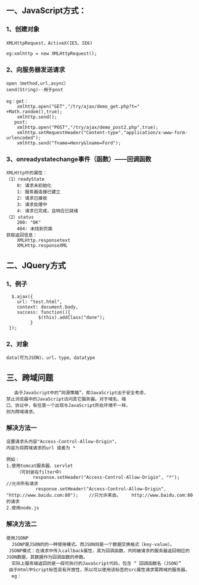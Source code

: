 ## 一、JavaScript方式：
### 1、创建对象
	XMLHttpRequest，ActiveX(IE5、IE6)

	eg:xmlhttp = new XMLHttpRequest();
### 2、向服务器发送请求
	open（method,url,async）
	send(String)--用于post

	eg：get：			
		xmlhttp.open("GET","/try/ajax/demo_get.php?t=" +Math.random(),true);
		xmlhttp.send();	
	   post:
		xmlhttp.open("POST","/try/ajax/demo_post2.php",true);
		xmlhttp.setRequestHeader("Content-type","application/x-www-form-urlencoded");
		xmlhttp.send("fname=Henry&lname=Ford");

### 3、onreadystatechange事件（函数）——回调函数
	XMLHttp中的属性：
	（1）readyState
		0: 请求未初始化
		1: 服务器连接已建立
		2: 请求已接收
		3: 请求处理中
		4: 请求已完成，且响应已就绪	
	（2）status	
		200: "OK"
		404: 未找到页面
	获取返回信息：
		XMLHttp.responsetext
		XMLHttp.responseXML

## 二、JQuery方式
### 1、例子
	  $.ajax({ 
		url: "test.html", 
		context: document.body,
		success: function(){
       	 	 	$(this).addClass("done");
      		 }
	 });
### 2、对象
	data(可为JSON)，url，type、datatype
		

## 三、跨域问题
       由于JavaScript中的“同源策略”，即JavaScript出于安全考虑，
  	禁止浏览器中的JavaScript访问其它服务器。对于域名、端 
 	口、协议中，有任意一个出现与JavaScript所处环境不一样，
  	则为跨域请求。
   
  ### 解决方法一
	设置请求头内容"Access-Control-Allow-Origin"，  
	内容为将跨域请求的url 或者为 *
 	
	例如：
	1.使用tomcat服务器、servlet
        （可封装在filter中）
              response.setHeader("Access-Control-Allow-Origin", "*");     //允许所有请求
               response.setHeader("Access-Control-Allow-Origin", "http://www.baidu.com:80");    //只允许来自。    http://www.baidu.com:80的请求
    2.使用node.js 
       
### 解决方法二
    使用JSONP 
      JSONP是JSON的的一种使用模式。而JSON则是一个数据交换格式（key-value）。
     JSONP模式：在请求中传入callback属性，其为回调函数，共同被请求的服务器返回相应的JSON数据，其数据作为回调函数的参数。
      实际上服务端返回的是一段可执行的JavaScript代码，包含 “ 回调函数名（JSON）”
     由于Html中Script标签具有开放性，所以可以使用该标签的src属性请求需跨域的服务器。
      eg：
       
